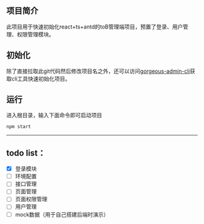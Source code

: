 ## 项目简介

此项目用于快速初始化react+ts+antd的toB管理端项目，预置了登录、用户管理、权限管理模块。

## 初始化
除了直接拉取此git代码然后修改项目名之外，还可以访问[gorgeous-admin-cli](https://github.com/zhuhengtan/gorgeous-admin-cli)获取cli工具快速初始化项目。

## 运行

进入根目录，输入下面命令即可启动项目

```Javascript
npm start
```

---------
## todo list：

- [x] 登录模块
- [ ] 环境配置
- [ ] 接口管理
- [ ] 页面管理
- [ ] 页面权限管理
- [ ] 用户管理
- [ ] mock数据（用于自己搭建后端时演示）
